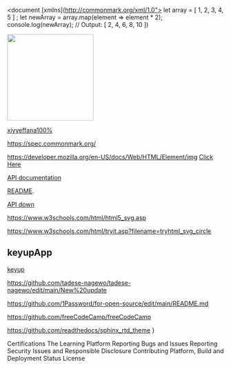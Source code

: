 <?xml version="1.0" encoding="UTF-8"?>
<!DOCTYPE document SYSTEM "CommonMark.dtd">

<document [xmlns](http://commonmark.org/xml/1.0">
  <paragraph>
    <text>let array = </text>
    <text>[</text>
    <text>1, 2, 3, 4, 5</text>
    <text>]</text>
    <text>;</text>
    <softbreak />
    <text>let newArray = array.map(element =&gt; element </text>
    <text>*</text>
    <text> 2);</text>
    <softbreak />
    <text>console.log(newArray); // Output: </text>
    <text>[</text>
    <text>2, 4, 6, 8, 10</text>
    <text>]</text>)
  </paragraph>
</document>


<img
src="https://github.com/KeyupApp/![image]78b61d01-bd94-42e0-b833-5c6d288bfa09
StackedDark.svg" width="200px">
    </picture>
</p>
  
[xiyyeffana100%](https://spec.commonmark.org/dingus/?text=%3CDOCKTYPE%20html%3E%0A%3Chtml%3E%0A%3Cbody%3E%0A%3Ch1%3Ebifa%20isa%3Ch1%3E%0A%3C%2Fbody%3E%0A%3C%2Fhtml%3E%0A%0A&smart=1)

https://spec.commonmark.org/
  
https://developer.mozilla.org/en-US/docs/Web/HTML/Element/img
<a href="https://github.com/KeyupApp">Click Here</a>






[API documentation](https://markdown-it.github.io/markdown-it/)


         

[README](https://github.com/markdown-it/markdown-it#markdown-it). 

[API down](https://markdown-it.github.io/markdown-it/)

https://www.w3schools.com/html/html5_svg.asp

https://www.w3schools.com/html/tryit.asp?filename=tryhtml_svg_circle

## keyupApp

[keyup](https://github.com/KeyupApp/Odaa/edit/main/Odaa%20branch)

https://github.com/tadese-nagewo/tadese-nagewo/edit/main/New%20update

https://github.com/1Password/for-open-source/edit/main/README.md

https://github.com/freeCodeCamp/freeCodeCamp

https://github.com/readthedocs/sphinx_rtd_theme
}

Certifications
The Learning Platform
Reporting Bugs and Issues
Reporting Security Issues and Responsible Disclosure
Contributing
Platform, Build and Deployment Status
License
